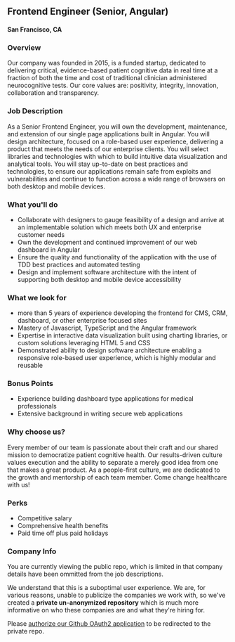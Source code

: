 ## Frontend Engineer (Senior, Angular)
#### San Francisco, CA

### Overview
Our company was founded in 2015, is a funded startup, dedicated to delivering critical, evidence-based patient cognitive data in real time at a fraction of both the time and cost of traditional clinician administered neurocognitive tests. Our core values are: positivity, integrity, innovation, collaboration and transparency.

### Job Description
As a Senior Frontend Engineer, you will own the development, maintenance, and extension of our single page applications built in Angular. You will design architecture, focused on a role-based user experience, delivering a product that meets the needs of our enterprise clients. You will select libraries and technologies with which to build intuitive data visualization and analytical tools. You will stay up-to-date on best practices and technologies, to ensure our applications remain safe from exploits and vulnerabilities and continue to function across a wide range of browsers on both desktop and mobile devices.

### What you'll do
+ Collaborate with designers to gauge feasibility of a design and arrive at an implementable solution which meets both UX and enterprise customer needs
+ Own the development and continued improvement of our web dashboard in Angular 
+ Ensure the quality and functionality of the application with the use of TDD best practices and automated testing
+ Design and implement software architecture with the intent of supporting both desktop and mobile device accessibility

### What we look for
+ more than 5 years of experience developing the frontend for CMS, CRM, dashboard, or other enterprise focused sites
+ Mastery of Javascript, TypeScript and the Angular framework 
+ Expertise in interactive data visualization built using charting libraries, or custom solutions leveraging HTML 5 and CSS 
+ Demonstrated ability to design software architecture enabling a responsive role-based user experience, which is highly modular and reusable

### Bonus Points
+ Experience building dashboard type applications for medical professionals
+ Extensive background in writing secure web applications  

### Why choose us?
Every member of our team is passionate about their craft and our shared mission to democratize patient cognitive health. Our results-driven culture values execution and the ability to separate a merely good idea from one that makes a great product. As a people-first culture, we are dedicated to the growth and mentorship of each team member. Come change healthcare with us!

### Perks
+ Competitive salary
+ Comprehensive health benefits
+ Paid time off plus paid holidays


### Company Info
You are currently viewing the public repo, which is limited in that company details have been ommitted from the job descriptions.  
    
We understand that this is a suboptimal user experience.  We are, for various reasons, unable to publicize the companies we work with, so we've
created a **private un-anonymized repository** which is much more informative on who these companies are and what they're hiring for.  
    
Please [authorize our Github OAuth2 application](https://letsrockit.co/users/auth/github?job_id=u2f2b25pea-frontend-engineer-senior-angular) to be redirected to the private repo.
